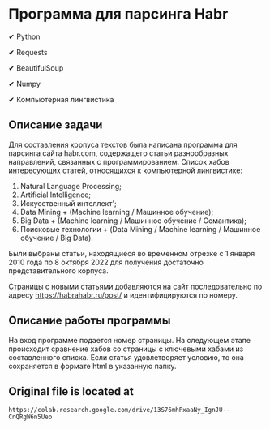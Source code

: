 # Программа для парсинга Habr

✔ Python

✔  Requests

✔  BeautifulSoup

✔  Numpy

✔ Компьютерная лингвистика

## Описание задачи
Для составления корпуса текстов была написана программа для парсинга сайта habr.com, содержащего статьи разнообразных направлений, связанных с программированием.
Список хабов интересующих статей, относящихся к компьютерной лингвистике:
1.   Natural Language Processing;
2.   Artificial Intelligence;
3.   Искусственный интеллект';
4.   Data Mining + (Machine learning / Машинное обучение);
5.   Big Data + (Machine learning / Машинное обучение / Семантика);
6.   Поисковые технологии + (Data Mining / Machine learning / Машинное обучение / Big Data).

Были выбраны статьи, находящиеся во временном отрезке с 1 января 2010 года по 8 октября 2022 для получения достаточно представительного корпуса.

Страницы с новыми статьями добавляются на сайт последовательно по адресу https://habrahabr.ru/post/ и идентифицируются по номеру.

## Описание работы программы

На вход программе подается номер страницы. На следующем этапе происходит сравнение хабов со страницы с ключевыми хабами из составленного списка. Если статья удовлетворяет условию, то она сохраняется в формате html в указанную папку.

## Original file is located at
    https://colab.research.google.com/drive/13S76mhPxaaNy_IgnJU--CnQRgW6n5Ueo